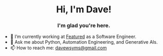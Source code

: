 <h1 align="center">Hi, I'm Dave!</h1>
<h3 align="center">I'm glad you're here.</h3>

- 🔭 I’m currently working at [Featured](https://featured.com/) as a Software Engineer.
- 💬 Ask me about Python, Automation Engineering, and Generative AIs.
- 📫 How to reach me: davewsyms@gmail.com

